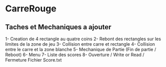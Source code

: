 # CarreRouge

## Taches et Mechaniques a ajouter
1- Creation de 4 rectangle au quatre coins
2- Rebont des rectangles sur les limites de la zone de jeu
3- Collision entre carre et rectangle
4- Collision entre le carre et la zone blanche
5- Mechanique de Partie (Fin de partie / Reboot)
6- Menu
7- Liste des scores
8- Ouverture / Write or Read / Fermeture Fichier Score.txt
